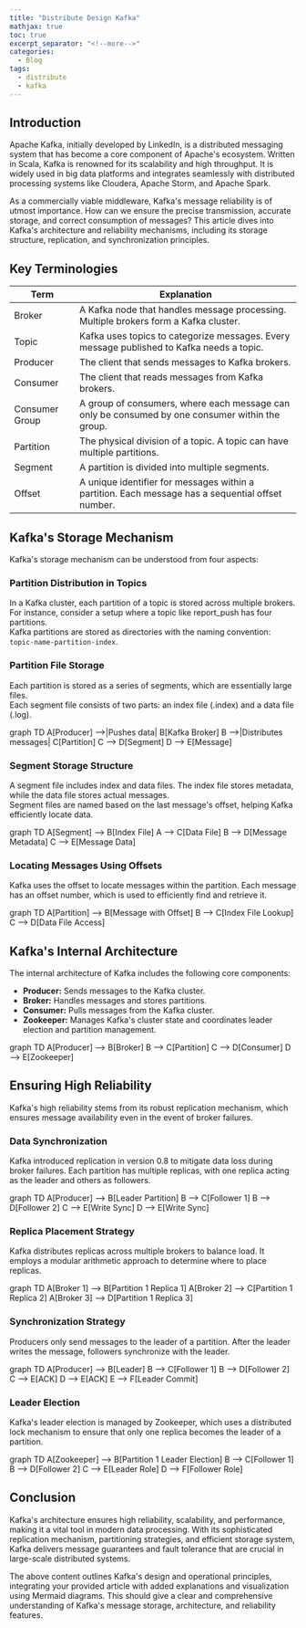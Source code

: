```yaml
---
title: "Distribute Design Kafka"
mathjax: true
toc: true
excerpt_separator: "<!--more-->"
categories:
  - Blog
tags:
  - distribute
  - kafka
---
```


## Introduction

Apache Kafka, initially developed by LinkedIn, is a distributed messaging system that has become a core component of Apache's ecosystem. Written in Scala, Kafka is renowned for its scalability and high throughput. It is widely used in big data platforms and integrates seamlessly with distributed processing systems like Cloudera, Apache Storm, and Apache Spark.

As a commercially viable middleware, Kafka's message reliability is of utmost importance. How can we ensure the precise transmission, accurate storage, and correct consumption of messages? This article dives into Kafka's architecture and reliability mechanisms, including its storage structure, replication, and synchronization principles.

## Key Terminologies

| Term           | Explanation                                                                 |
|----------------|-----------------------------------------------------------------------------|
| Broker         | A Kafka node that handles message processing. Multiple brokers form a Kafka cluster. |
| Topic          | Kafka uses topics to categorize messages. Every message published to Kafka needs a topic. |
| Producer       | The client that sends messages to Kafka brokers.                            |
| Consumer       | The client that reads messages from Kafka brokers.                          |
| Consumer Group | A group of consumers, where each message can only be consumed by one consumer within the group. |
| Partition      | The physical division of a topic. A topic can have multiple partitions.     |
| Segment        | A partition is divided into multiple segments.                             |
| Offset         | A unique identifier for messages within a partition. Each message has a sequential offset number. |

## Kafka's Storage Mechanism

Kafka's storage mechanism can be understood from four aspects:

### Partition Distribution in Topics

In a Kafka cluster, each partition of a topic is stored across multiple brokers.  
For instance, consider a setup where a topic like report_push has four partitions.  
Kafka partitions are stored as directories with the naming convention: `topic-name-partition-index`.

### Partition File Storage

Each partition is stored as a series of segments, which are essentially large files.  
Each segment file consists of two parts: an index file (.index) and a data file (.log).

<div class="mermaid">
graph TD
  A[Producer] -->|Pushes data| B[Kafka Broker]
  B -->|Distributes messages| C[Partition]
  C --> D[Segment]
  D --> E[Message]
</div>

### Segment Storage Structure

A segment file includes index and data files. The index file stores metadata, while the data file stores actual messages.  
Segment files are named based on the last message's offset, helping Kafka efficiently locate data.

<div class="mermaid">
graph TD
  A[Segment] --> B[Index File]
  A --> C[Data File]
  B --> D[Message Metadata]
  C --> E[Message Data]
</div>

### Locating Messages Using Offsets

Kafka uses the offset to locate messages within the partition. Each message has an offset number, which is used to efficiently find and retrieve it.

<div class="mermaid">
graph TD
  A[Partition] --> B[Message with Offset]
  B --> C[Index File Lookup]
  C --> D[Data File Access]
</div>

## Kafka's Internal Architecture

The internal architecture of Kafka includes the following core components:

- **Producer:** Sends messages to the Kafka cluster.
- **Broker:** Handles messages and stores partitions.
- **Consumer:** Pulls messages from the Kafka cluster.
- **Zookeeper:** Manages Kafka's cluster state and coordinates leader election and partition management.

<div class="mermaid">
graph TD
  A[Producer] --> B[Broker]
  B --> C[Partition]
  C --> D[Consumer]
  D --> E[Zookeeper]
</div>

## Ensuring High Reliability

Kafka's high reliability stems from its robust replication mechanism, which ensures message availability even in the event of broker failures.

### Data Synchronization

Kafka introduced replication in version 0.8 to mitigate data loss during broker failures. Each partition has multiple replicas, with one replica acting as the leader and others as followers.

<div class="mermaid">
graph TD
  A[Producer] --> B[Leader Partition]
  B --> C[Follower 1]
  B --> D[Follower 2]
  C --> E[Write Sync]
  D --> E[Write Sync]
</div>

### Replica Placement Strategy

Kafka distributes replicas across multiple brokers to balance load. It employs a modular arithmetic approach to determine where to place replicas.

<div class="mermaid">
graph TD
  A[Broker 1] --> B[Partition 1 Replica 1]
  A[Broker 2] --> C[Partition 1 Replica 2]
  A[Broker 3] --> D[Partition 1 Replica 3]
</div>

### Synchronization Strategy

Producers only send messages to the leader of a partition. After the leader writes the message, followers synchronize with the leader.

<div class="mermaid">
graph TD
  A[Producer] --> B[Leader]
  B --> C[Follower 1]
  B --> D[Follower 2]
  C --> E[ACK]
  D --> E[ACK]
  E --> F[Leader Commit]
</div>

### Leader Election

Kafka's leader election is managed by Zookeeper, which uses a distributed lock mechanism to ensure that only one replica becomes the leader of a partition.

<div class="mermaid">
graph TD
  A[Zookeeper] --> B[Partition 1 Leader Election]
  B --> C[Follower 1]
  B --> D[Follower 2]
  C --> E[Leader Role]
  D --> F[Follower Role]
</div>

## Conclusion

Kafka's architecture ensures high reliability, scalability, and performance, making it a vital tool in modern data processing. With its sophisticated replication mechanism, partitioning strategies, and efficient storage system, Kafka delivers message guarantees and fault tolerance that are crucial in large-scale distributed systems.

The above content outlines Kafka's design and operational principles, integrating your provided article with added explanations and visualization using Mermaid diagrams. This should give a clear and comprehensive understanding of Kafka's message storage, architecture, and reliability features.

<script type="module">
  import mermaid from 'https://cdn.jsdelivr.net/npm/mermaid@10/dist/mermaid.esm.min.mjs';
  mermaid.initialize({ startOnLoad: true });
</script>